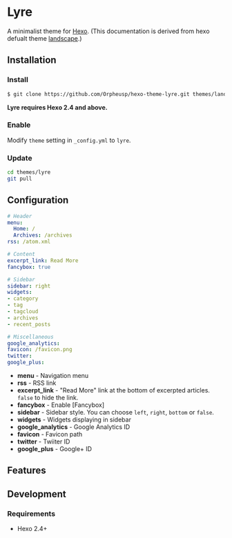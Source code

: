 # Lyre

A minimalist theme for [Hexo]. (This documentation is derived from hexo defualt theme [landscape].)

## Installation

### Install

``` bash
$ git clone https://github.com/Orpheusp/hexo-theme-lyre.git themes/landscape
```

**Lyre requires Hexo 2.4 and above.**

### Enable

Modify `theme` setting in `_config.yml` to `lyre`.

### Update

``` bash
cd themes/lyre
git pull
```

## Configuration

``` yml
# Header
menu:
  Home: /
  Archives: /archives
rss: /atom.xml

# Content
excerpt_link: Read More
fancybox: true

# Sidebar
sidebar: right
widgets:
- category
- tag
- tagcloud
- archives
- recent_posts

# Miscellaneous
google_analytics:
favicon: /favicon.png
twitter:
google_plus:
```

- **menu** - Navigation menu
- **rss** - RSS link
- **excerpt_link** - "Read More" link at the bottom of excerpted articles. `false` to hide the link.
- **fancybox** - Enable [Fancybox]
- **sidebar** - Sidebar style. You can choose `left`, `right`, `bottom` or `false`.
- **widgets** - Widgets displaying in sidebar
- **google_analytics** - Google Analytics ID
- **favicon** - Favicon path
- **twitter** - Twiiter ID
- **google_plus** - Google+ ID

## Features

## Development

### Requirements

- Hexo 2.4+

[Hexo]: http://zespia.tw/hexo/
[landscape]: https://github.com/hexojs/hexo-theme-landscape
